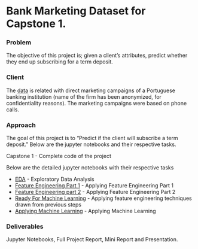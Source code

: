 # Bank Marketing Dataset for Capstone 1.

### Problem  
The objective of this project is; given a client’s attributes, predict whether they end up subscribing for a term deposit.

### Client 
The [data]( https://archive.ics.uci.edu/ml/datasets/Bank+Marketing) is related with direct marketing campaigns of a Portuguese banking institution (name of the firm has been anonymized, for confidentiality reasons). The marketing campaigns were based on phone calls. 

### Approach
The goal of this project is to “Predict if the client will subscribe a term deposit.”  Below are the jupyter notebooks and their respective tasks.

Capstone 1 - Complete code of the project

Below are the detailed jupyter notebooks with their respective tasks 

- [EDA](https://github.com/sankeerthankam/Data-Science/blob/master/Capstone%201/Milestone%20Notebooks/1%20-%20EDA.ipynb) - Exploratory Data Analysis
- [Feature Engineering Part 1](https://github.com/sankeerthankam/Data-Science/blob/master/Capstone%201/Milestone%20Notebooks/2%20-%20Feature%20Engineering%20-%20Part%201.ipynb) - Applying Feature Engineering Part 1
- [Feature Engineering part 2](https://github.com/sankeerthankam/Data-Science/blob/master/Capstone%201/Milestone%20Notebooks/3%20-%20Feature%20Engineering%20-%20Part%202.ipynb) - Applying Feature Engineering Part 2
- [Ready For Machine Learning](https://github.com/sankeerthankam/Data-Science/blob/master/Capstone%201/Milestone%20Notebooks/4%20-%20Ready%20For%20Machine%20Learning.ipynb) - Applying feature engineering techniques drawn from previous steps 
- [Applying Machine Learning](https://github.com/sankeerthankam/Data-Science/blob/master/Capstone%201/Milestone%20Notebooks/5%20-%20Applying%20Machine%20Learning.ipynb) - Applying Machine Learning

### Deliverables
Jupyter Notebooks, Full Project Report, Mini Report and Presentation.
